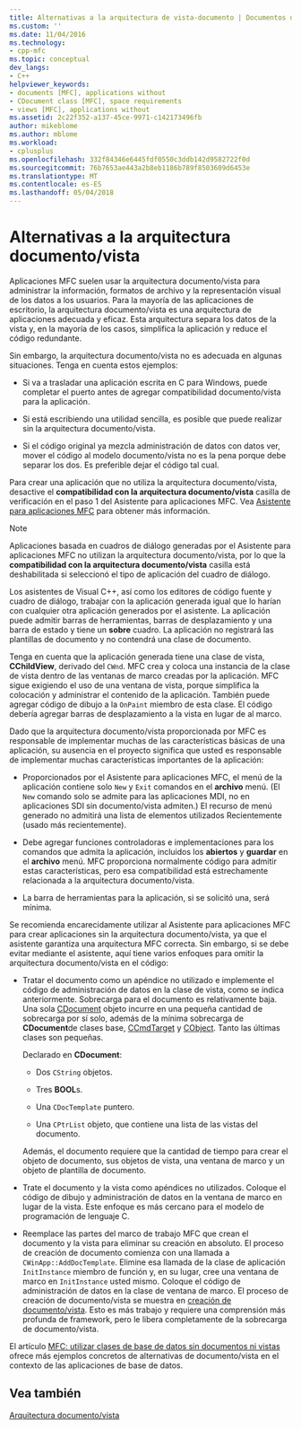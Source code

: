 ```yaml
---
title: Alternativas a la arquitectura de vista-documento | Documentos de Microsoft
ms.custom: ''
ms.date: 11/04/2016
ms.technology:
- cpp-mfc
ms.topic: conceptual
dev_langs:
- C++
helpviewer_keywords:
- documents [MFC], applications without
- CDocument class [MFC], space requirements
- views [MFC], applications without
ms.assetid: 2c22f352-a137-45ce-9971-c142173496fb
author: mikeblome
ms.author: mblome
ms.workload:
- cplusplus
ms.openlocfilehash: 332f84346e6445fdf0550c3ddb142d9582722f0d
ms.sourcegitcommit: 76b7653ae443a2b8eb1186b789f8503609d6453e
ms.translationtype: MT
ms.contentlocale: es-ES
ms.lasthandoff: 05/04/2018
---
```

# <a name="alternatives-to-the-documentview-architecture"></a>Alternativas a la arquitectura documento/vista
Aplicaciones MFC suelen usar la arquitectura documento/vista para administrar la información, formatos de archivo y la representación visual de los datos a los usuarios. Para la mayoría de las aplicaciones de escritorio, la arquitectura documento/vista es una arquitectura de aplicaciones adecuada y eficaz. Esta arquitectura separa los datos de la vista y, en la mayoría de los casos, simplifica la aplicación y reduce el código redundante.  
  
 Sin embargo, la arquitectura documento/vista no es adecuada en algunas situaciones. Tenga en cuenta estos ejemplos:  
  
-   Si va a trasladar una aplicación escrita en C para Windows, puede completar el puerto antes de agregar compatibilidad documento/vista para la aplicación.  
  
-   Si está escribiendo una utilidad sencilla, es posible que puede realizar sin la arquitectura documento/vista.  
  
-   Si el código original ya mezcla administración de datos con datos ver, mover el código al modelo documento/vista no es la pena porque debe separar los dos. Es preferible dejar el código tal cual.  
  
 Para crear una aplicación que no utiliza la arquitectura documento/vista, desactive el **compatibilidad con la arquitectura documento/vista** casilla de verificación en el paso 1 del Asistente para aplicaciones MFC. Vea [Asistente para aplicaciones MFC](../mfc/reference/mfc-application-wizard.md) para obtener más información.  
  
> [!NOTE]
>  Aplicaciones basada en cuadros de diálogo generadas por el Asistente para aplicaciones MFC no utilizan la arquitectura documento/vista, por lo que la **compatibilidad con la arquitectura documento/vista** casilla está deshabilitada si seleccionó el tipo de aplicación del cuadro de diálogo.  
  
 Los asistentes de Visual C++, así como los editores de código fuente y cuadro de diálogo, trabajar con la aplicación generada igual que lo harían con cualquier otra aplicación generados por el asistente. La aplicación puede admitir barras de herramientas, barras de desplazamiento y una barra de estado y tiene un **sobre** cuadro. La aplicación no registrará las plantillas de documento y no contendrá una clase de documento.  
  
 Tenga en cuenta que la aplicación generada tiene una clase de vista, **CChildView**, derivado del `CWnd`. MFC crea y coloca una instancia de la clase de vista dentro de las ventanas de marco creadas por la aplicación. MFC sigue exigiendo el uso de una ventana de vista, porque simplifica la colocación y administrar el contenido de la aplicación. También puede agregar código de dibujo a la `OnPaint` miembro de esta clase. El código debería agregar barras de desplazamiento a la vista en lugar de al marco.  
  
 Dado que la arquitectura documento/vista proporcionada por MFC es responsable de implementar muchas de las características básicas de una aplicación, su ausencia en el proyecto significa que usted es responsable de implementar muchas características importantes de la aplicación:  
  
-   Proporcionados por el Asistente para aplicaciones MFC, el menú de la aplicación contiene solo `New` y `Exit` comandos en el **archivo** menú. (El `New` comando solo se admite para las aplicaciones MDI, no en aplicaciones SDI sin documento/vista admiten.) El recurso de menú generado no admitirá una lista de elementos utilizados Recientemente (usado más recientemente).  
  
-   Debe agregar funciones controladoras e implementaciones para los comandos que admita la aplicación, incluidos los **abiertos** y **guardar** en el **archivo** menú. MFC proporciona normalmente código para admitir estas características, pero esa compatibilidad está estrechamente relacionada a la arquitectura documento/vista.  
  
-   La barra de herramientas para la aplicación, si se solicitó una, será mínima.  
  
 Se recomienda encarecidamente utilizar al Asistente para aplicaciones MFC para crear aplicaciones sin la arquitectura documento/vista, ya que el asistente garantiza una arquitectura MFC correcta. Sin embargo, si se debe evitar mediante el asistente, aquí tiene varios enfoques para omitir la arquitectura documento/vista en el código:  
  
-   Tratar el documento como un apéndice no utilizado e implemente el código de administración de datos en la clase de vista, como se indica anteriormente. Sobrecarga para el documento es relativamente baja. Una sola [CDocument](../mfc/reference/cdocument-class.md) objeto incurre en una pequeña cantidad de sobrecarga por sí solo, además de la mínima sobrecarga de **CDocument**de clases base, [CCmdTarget](../mfc/reference/ccmdtarget-class.md) y [ CObject](../mfc/reference/cobject-class.md). Tanto las últimas clases son pequeñas.  
  
     Declarado en **CDocument**:  
  
    -   Dos `CString` objetos.  
  
    -   Tres **BOOL**s.  
  
    -   Una `CDocTemplate` puntero.  
  
    -   Una `CPtrList` objeto, que contiene una lista de las vistas del documento.  
  
     Además, el documento requiere que la cantidad de tiempo para crear el objeto de documento, sus objetos de vista, una ventana de marco y un objeto de plantilla de documento.  
  
-   Trate el documento y la vista como apéndices no utilizados. Coloque el código de dibujo y administración de datos en la ventana de marco en lugar de la vista. Este enfoque es más cercano para el modelo de programación de lenguaje C.  
  
-   Reemplace las partes del marco de trabajo MFC que crean el documento y la vista para eliminar su creación en absoluto. El proceso de creación de documento comienza con una llamada a `CWinApp::AddDocTemplate`. Elimine esa llamada de la clase de aplicación `InitInstance` miembro de función y, en su lugar, cree una ventana de marco en `InitInstance` usted mismo. Coloque el código de administración de datos en la clase de ventana de marco. El proceso de creación de documento/vista se muestra en [creación de documento/vista](../mfc/document-view-creation.md). Esto es más trabajo y requiere una comprensión más profunda de framework, pero le libera completamente de la sobrecarga de documento/vista.  
  
 El artículo [MFC: utilizar clases de base de datos sin documentos ni vistas](../data/mfc-using-database-classes-without-documents-and-views.md) ofrece más ejemplos concretos de alternativas de documento/vista en el contexto de las aplicaciones de base de datos.  
  
## <a name="see-also"></a>Vea también  
 [Arquitectura documento/vista](../mfc/document-view-architecture.md)

